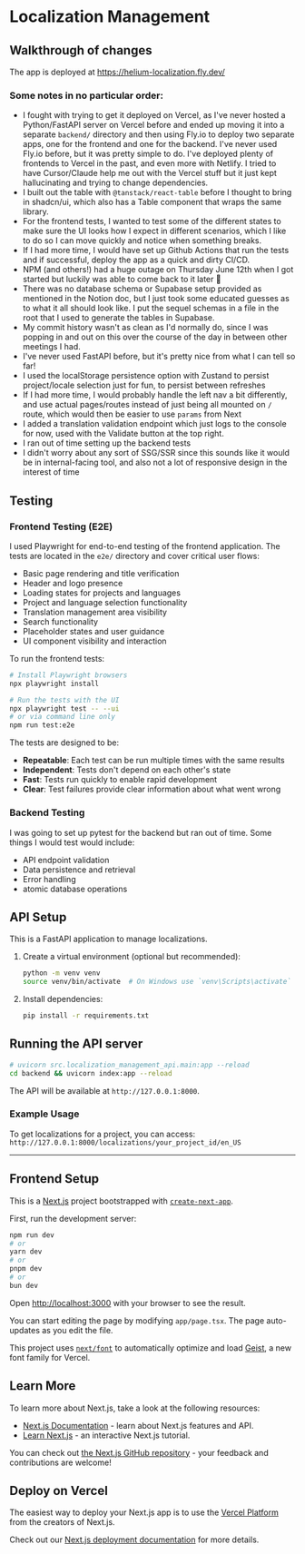 # Localization Management

## Walkthrough of changes

The app is deployed at https://helium-localization.fly.dev/

### Some notes in no particular order:

- I fought with trying to get it deployed on Vercel, as I've never hosted a Python/FastAPI server on Vercel before and ended up moving it into a separate `backend/` directory and then using Fly.io to deploy two separate apps, one for the frontend and one for the backend. I've never used Fly.io before, but it was pretty simple to do. I've deployed plenty of frontends to Vercel in the past, and even more with Netlify. I tried to have Cursor/Claude help me out with the Vercel stuff but it just kept hallucinating and trying to change dependencies.
- I built out the table with `@tanstack/react-table` before I thought to bring in shadcn/ui, which also has a Table component that wraps the same library.
- For the frontend tests, I wanted to test some of the different states to make sure the UI looks how I expect in different scenarios, which I like to do so I can move quickly and notice when something breaks.
- If I had more time, I would have set up Github Actions that run the tests and if successful, deploy the app as a quick and dirty CI/CD.
- NPM (and others!) had a huge outage on Thursday June 12th when I got started but luckily was able to come back to it later 🙂
- There was no database schema or Supabase setup provided as mentioned in the Notion doc, but I just took some educated guesses as to what it all should look like. I put the sequel schemas in a file in the root that I used to generate the tables in Supabase.
- My commit history wasn't as clean as I'd normally do, since I was popping in and out on this over the course of the day in between other meetings I had.
- I've never used FastAPI before, but it's pretty nice from what I can tell so far!
- I used the localStorage persistence option with Zustand to persist project/locale selection just for fun, to persist between refreshes
- If I had more time, I would probably handle the left nav a bit differently, and use actual pages/routes instead of just being all mounted on `/` route, which would then be easier to use `params` from Next
- I added a translation validation endpoint which just logs to the console for now, used with the Validate button at the top right.
- I ran out of time setting up the backend tests
- I didn't worry about any sort of SSG/SSR since this sounds like it would be in internal-facing tool, and also not a lot of responsive design in the interest of time

## Testing

### Frontend Testing (E2E)

I used Playwright for end-to-end testing of the frontend application. The tests are located in the `e2e/` directory and cover critical user flows:

- Basic page rendering and title verification
- Header and logo presence
- Loading states for projects and languages
- Project and language selection functionality
- Translation management area visibility
- Search functionality
- Placeholder states and user guidance
- UI component visibility and interaction

To run the frontend tests:

```bash
# Install Playwright browsers
npx playwright install

# Run the tests with the UI
npx playwright test -- --ui
# or via command line only
npm run test:e2e
```

The tests are designed to be:

- **Repeatable**: Each test can be run multiple times with the same results
- **Independent**: Tests don't depend on each other's state
- **Fast**: Tests run quickly to enable rapid development
- **Clear**: Test failures provide clear information about what went wrong

### Backend Testing

I was going to set up pytest for the backend but ran out of time. Some things I would test would include:

- API endpoint validation
- Data persistence and retrieval
- Error handling
- atomic database operations

## API Setup

This is a FastAPI application to manage localizations.

1.  Create a virtual environment (optional but recommended):

    ```bash
    python -m venv venv
    source venv/bin/activate  # On Windows use `venv\Scripts\activate`
    ```

2.  Install dependencies:
    ```bash
    pip install -r requirements.txt
    ```

## Running the API server

```bash
# uvicorn src.localization_management_api.main:app --reload
cd backend && uvicorn index:app --reload
```

The API will be available at `http://127.0.0.1:8000`.

### Example Usage

To get localizations for a project, you can access:
`http://127.0.0.1:8000/localizations/your_project_id/en_US`

---

## Frontend Setup

This is a [Next.js](https://nextjs.org) project bootstrapped with [`create-next-app`](https://nextjs.org/docs/app/api-reference/cli/create-next-app).

First, run the development server:

```bash
npm run dev
# or
yarn dev
# or
pnpm dev
# or
bun dev
```

Open [http://localhost:3000](http://localhost:3000) with your browser to see the result.

You can start editing the page by modifying `app/page.tsx`. The page auto-updates as you edit the file.

This project uses [`next/font`](https://nextjs.org/docs/app/building-your-application/optimizing/fonts) to automatically optimize and load [Geist](https://vercel.com/font), a new font family for Vercel.

## Learn More

To learn more about Next.js, take a look at the following resources:

- [Next.js Documentation](https://nextjs.org/docs) - learn about Next.js features and API.
- [Learn Next.js](https://nextjs.org/learn) - an interactive Next.js tutorial.

You can check out [the Next.js GitHub repository](https://github.com/vercel/next.js) - your feedback and contributions are welcome!

## Deploy on Vercel

The easiest way to deploy your Next.js app is to use the [Vercel Platform](https://vercel.com/new?utm_medium=default-template&filter=next.js&utm_source=create-next-app&utm_campaign=create-next-app-readme) from the creators of Next.js.

Check out our [Next.js deployment documentation](https://nextjs.org/docs/app/building-your-application/deploying) for more details.
